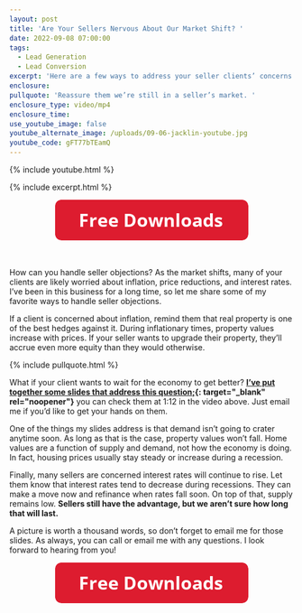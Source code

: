 ```yaml
---
layout: post
title: 'Are Your Sellers Nervous About Our Market Shift? '
date: 2022-09-08 07:00:00
tags:
  - Lead Generation
  - Lead Conversion
excerpt: 'Here are a few ways to address your seller clients’ concerns. '
enclosure:
pullquote: 'Reassure them we’re still in a seller’s market. '
enclosure_type: video/mp4
enclosure_time:
use_youtube_image: false
youtube_alternate_image: /uploads/09-06-jacklin-youtube.jpg
youtube_code: gFT77bTEamQ
---
```

{% include youtube.html %}

{% include excerpt.html %}

<center><a href="https://join.gochicagolandhomes.com/ask/ab597613744316448f7c74a03df2d370"><img width="343" height="72" src="uploads/FreeDownloadsButton-343.png" /></a></center>

&nbsp;

How can you handle seller objections? As the market shifts, many of your clients are likely worried about inflation, price reductions, and interest rates. I’ve been in this business for a long time, so let me share some of my favorite ways to handle seller objections.

If a client is concerned about inflation, remind them that real property is one of the best hedges against it. During inflationary times, property values increase with prices. If your seller wants to upgrade their property, they’ll accrue even more equity than they would otherwise.&nbsp;

{% include pullquote.html %}

What if your client wants to wait for the economy to get better? **[I’ve put together some slides that address this question;](https://drive.google.com/file/d/1Ou8G1gM1aps_YoquLNpKP7m6RUQvCysJ/view){: target="_blank" rel="noopener"}** you can check them at 1:12 in the video above. Just email me if you’d like to get your hands on them.&nbsp;

One of the things my slides address is that demand isn’t going to crater anytime soon. As long as that is the case, property values won’t fall. Home values are a function of supply and demand, not how the economy is doing. In fact, housing prices usually stay steady or increase during a recession.&nbsp;

Finally, many sellers are concerned interest rates will continue to rise. Let them know that interest rates tend to decrease during recessions. They can make a move now and refinance when rates fall soon. On top of that, supply remains low. **Sellers still have the advantage, but we aren’t sure how long that will last.&nbsp;**

A picture is worth a thousand words, so don’t forget to email me for those slides. As always, you can call or email me with any questions. I look forward to hearing from you\!&nbsp;

<center><a href="https://join.gochicagolandhomes.com/ask/ab597613744316448f7c74a03df2d370"><img width="343" height="72" src="uploads/FreeDownloadsButton-343.png" /></a></center>